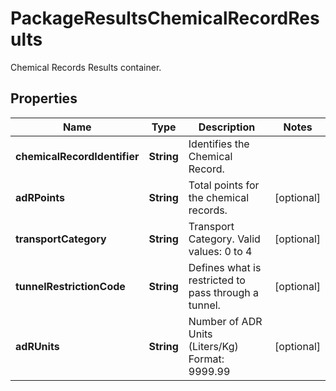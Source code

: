 

# PackageResultsChemicalRecordResults

Chemical Records Results container.

## Properties

| Name | Type | Description | Notes |
|------------ | ------------- | ------------- | -------------|
|**chemicalRecordIdentifier** | **String** | Identifies the Chemical Record. |  |
|**adRPoints** | **String** | Total points for the chemical records. |  [optional] |
|**transportCategory** | **String** | Transport Category.  Valid values: 0 to 4 |  [optional] |
|**tunnelRestrictionCode** | **String** | Defines what is restricted to pass through a tunnel. |  [optional] |
|**adRUnits** | **String** | Number of ADR Units (Liters/Kg) Format: 9999.99 |  [optional] |



